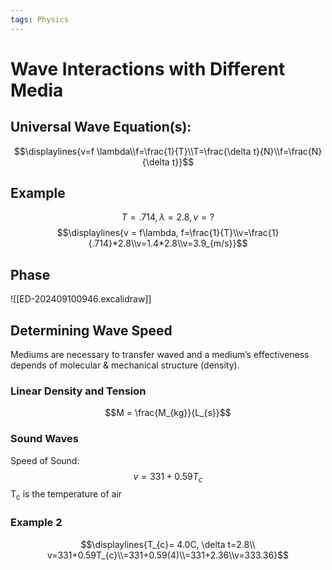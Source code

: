 ```yaml
---
tags: Physics
---
```

# Wave Interactions with Different Media

## Universal Wave Equation(s): 
$$\displaylines{v=f \lambda\\f=\frac{1}{T}\\T=\frac{\delta t}{N}\\f=\frac{N}{\delta t}}$$
## Example
$$ T = .714, \lambda = 2.8, v = ?$$
$$\displaylines{v = f\lambda, f=\frac{1}{T}\\v=\frac{1}{.714}*2.8\\v=1.4*2.8\\v=3.9_{m/s}}$$
## Phase
![[ED-202409100946.excalidraw]]
## Determining Wave Speed
Mediums are necessary to transfer waved and a medium’s effectiveness depends of molecular & mechanical structure (density).
### Linear **Density and Tension**
$$M = \frac{M_{kg}}{L_{s}}$$

### Sound Waves
Speed of Sound: $$v=331+0.59T_{c}$$
T<sub>c</sub> is the temperature of air
### Example 2
$$\displaylines{T_{c}= 4.0C, \delta t=2.8\\ v=331+0.59T_{c}\\=331+0.59(4)\\=331+2.36\\v=333.36}$$

